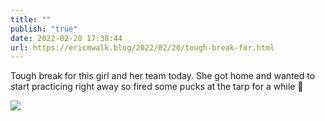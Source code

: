 ```yaml
---
title: ""
publish: "true"
date: 2022-02-20 17:38:44
url: https://ericmwalk.blog/2022/02/20/tough-break-for.html
---
```

Tough break for this girl and her team today. She got home and wanted to start practicing right away so fired some pucks at the tarp for a while 🏒


![](https://ericmwalk.blog/uploads/2022/635f12382a.jpg)